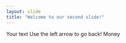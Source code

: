 ```yaml
---
layout: slide
title: "Welcome to our second slide!"
---
```

Your text
Use the left arrow to go back!
Money

